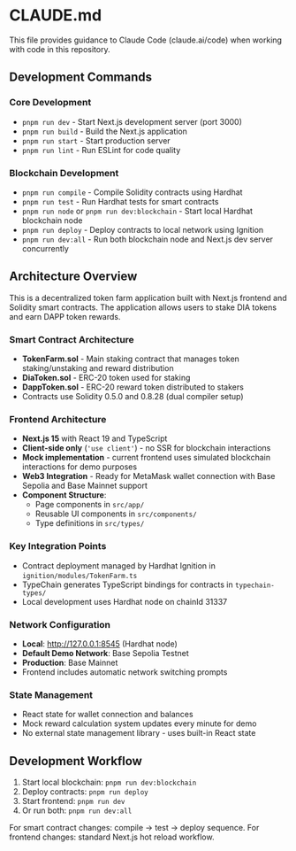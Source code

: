 # CLAUDE.md

This file provides guidance to Claude Code (claude.ai/code) when working with code in this repository.

## Development Commands

### Core Development
- `pnpm run dev` - Start Next.js development server (port 3000)
- `pnpm run build` - Build the Next.js application
- `pnpm run start` - Start production server
- `pnpm run lint` - Run ESLint for code quality

### Blockchain Development
- `pnpm run compile` - Compile Solidity contracts using Hardhat
- `pnpm run test` - Run Hardhat tests for smart contracts
- `pnpm run node` or `pnpm run dev:blockchain` - Start local Hardhat blockchain node
- `pnpm run deploy` - Deploy contracts to local network using Ignition
- `pnpm run dev:all` - Run both blockchain node and Next.js dev server concurrently

## Architecture Overview

This is a decentralized token farm application built with Next.js frontend and Solidity smart contracts. The application allows users to stake DIA tokens and earn DAPP token rewards.

### Smart Contract Architecture
- **TokenFarm.sol** - Main staking contract that manages token staking/unstaking and reward distribution
- **DiaToken.sol** - ERC-20 token used for staking
- **DappToken.sol** - ERC-20 reward token distributed to stakers
- Contracts use Solidity 0.5.0 and 0.8.28 (dual compiler setup)

### Frontend Architecture
- **Next.js 15** with React 19 and TypeScript
- **Client-side only** (`'use client'`) - no SSR for blockchain interactions
- **Mock implementation** - current frontend uses simulated blockchain interactions for demo purposes
- **Web3 Integration** - Ready for MetaMask wallet connection with Base Sepolia and Base Mainnet support
- **Component Structure**:
  - Page components in `src/app/`
  - Reusable UI components in `src/components/`
  - Type definitions in `src/types/`

### Key Integration Points
- Contract deployment managed by Hardhat Ignition in `ignition/modules/TokenFarm.ts`
- TypeChain generates TypeScript bindings for contracts in `typechain-types/`
- Local development uses Hardhat node on chainId 31337

### Network Configuration
- **Local**: http://127.0.0.1:8545 (Hardhat node)
- **Default Demo Network**: Base Sepolia Testnet
- **Production**: Base Mainnet
- Frontend includes automatic network switching prompts

### State Management
- React state for wallet connection and balances
- Mock reward calculation system updates every minute for demo
- No external state management library - uses built-in React state

## Development Workflow

1. Start local blockchain: `pnpm run dev:blockchain`
2. Deploy contracts: `pnpm run deploy` 
3. Start frontend: `pnpm run dev`
4. Or run both: `pnpm run dev:all`

For smart contract changes: compile → test → deploy sequence.
For frontend changes: standard Next.js hot reload workflow.